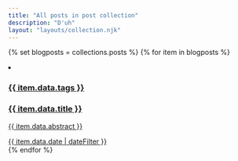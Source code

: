```yaml
---
title: "All posts in post collection"
description: "D'uh"
layout: "layouts/collection.njk"
---
```


{% set blogposts = collections.posts %}
{% for item in blogposts %}
  <li class="post-teaser">
    <a class="post-teaser--link" href="{{ item.url }}">
      <div class="post-teaser--data">
        <div class="post-teaser--title">
          <h3>{{ item.data.tags }}</h3>
          <h3>{{ item.data.title }}</h3>
          <p>{{ item.data.abstract }}</p>
      </div>
        <time class="post-teaser--date">{{ item.data.date | dateFilter }}</time>
      </div>
    </a>
  </li>
{% endfor %}